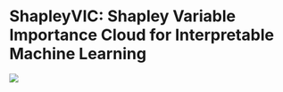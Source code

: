 ShapleyVIC: Shapley Variable Importance Cloud for Interpretable Machine
Learning
================

<!-- badges: start -->

[![](https://img.shields.io/badge/doi-2110.02484-yellow.svg)](https://arxiv.org/abs/2110.02484)
<!-- badges: end -->
